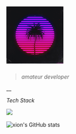 # <img src="https://github.com/xion2664/xion2664/blob/main/original.gif" width="150px">

> *amateur developer*

__

*Tech Stack*

<img src="https://img.shields.io/badge/-3766AB?style=flat-square&logo=Python&logoColor=white"/>

![xion's GitHub stats](https://github-readme-stats.vercel.app/api?username=xion2664&theme=midnight-purple&show_icons=true)

